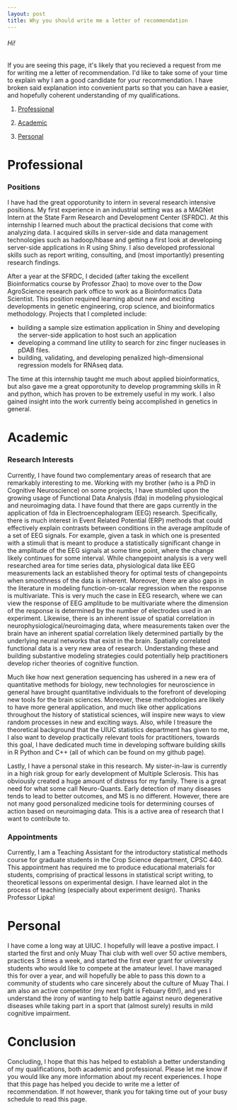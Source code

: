 ```yaml
---
layout: post
title: Why you should write me a letter of recommendation	
---
```


<script scr="http://cdn.mathjax.org/mathjax/latest/MathJax.js?config=TeX-AMS-MML_HTMLorMML" type="text/javascript"></script>
###### Hi!

If you are seeing this page, it's likely that you recieved a request from me for writing me a letter of recommendation. I'd like
to take some of your time to explain why I am a good candidate for your recommendation. I have broken said explanation 
into convenient parts so that you can have a easier, and hopefully coherent understanding of my qualifications. 

1. [Professional](#professional)	

2. [Academic](#academic)
	
3. [Personal](#personal)



# Professional

### Positions

I have had the great opporotunity to intern in several research intensive positions. My first experience in an industrial setting 
was as a MAGNet Intern at the State Farm Research and Development Center (SFRDC). At this internship I learned much about the practical
decisions that come with analyzing data. I acquired skills in server-side and data management technologies such as hadoop/hbase and 
getting a first look at developing server-side applications in R using Shiny. I also developed professional skills such as report writing, consulting, and 
(most importantly) presenting research findings. 

After a year at the SFRDC, I decided (after taking the excellent Bioinformatics course by Professor Zhao) to move over to the Dow AgroScience research
park office to work as a Bioinformatics Data Scientist. This position required learning about new and exciting developments in genetic engineering, crop science, and bioinformatics methodology.  Projects that I completed include:

   * building a sample size estimation application in Shiny and developing the server-side application to host such an application
   * developing a command line utility to search for zinc finger nucleases in pDAB files.
   * building, validating, and developing penalized high-dimensional regression models for RNAseq data. 

The time at this internship taught me much about applied bioinformatics, but also gave me a great opporotunity to develop programming skills in
R and python, which has proven to be extremely useful in my work. I also gained insight into the work currently being accomplished in genetics in 
general.

# Academic

### Research Interests

Currently, I have found two complementary areas of research that are remarkably interesting to me. Working with my brother (who is a PhD in Cognitive
Neuroscience) on some projects, I have stumbled upon the growing usage of Functional Data Analysis (fda) in modeling physiological and neuroimaging data. 
I have found that there are gaps currently in the application of fda in Electroencephalogram (EEG) research. Specifically, there is much interest in Event Related Potential (ERP) methods that could effectively explain contrasts between conditions in the average amplitude of a set of EEG signals. For example, given a task in which one is presented with a stimuli that is meant to produce a statistically significant change in the amplitude of the EEG signals at some time point, where the change likely continues for some interval. While changepoint analysis is a very well researched area for time series data, physiological data like EEG measurements lack an established theory for optimal tests of changepoints when smoothness of the data is inherent. Moreover, there are also gaps in the literature in modeling function-on-scalar regression when the response is multivariate. This is very much the case in EEG research, where we can view the response of EEG amplitude to be multivariate where the dimension of the response is determined by the number of electrodes used in an experiment. Likewise, there is an inherent issue of spatial correlation in neurophysiological/neuroimaging data, where measurements taken over the brain have an inherent spatial correlation likely determined partially by the underlying neural networks that exist in the brain. Spatially correlated functional data is a very new area of research. Understanding these and building substantive modeling strategies could potentially help practitioners develop richer theories of cognitive function.

 Much like how next generation sequencing has ushered in a new era of quantitative methods for biology, new technologies for neuroscience in general have brought quantitative individuals to the forefront of developing new tools for the brain sciences. Moreover, these methodologies are likely to have more general application, and much like other applications throughout the history of statistical sciences, will inspire new ways to view random processes in new and exciting ways. Also, while I treasure the theoretical background that the UIUC statistics department has given to me, I also want to develop practically relevant tools for practitioners, towards this goal, I have dedicated much time in developing software building skills in R Python and C++ (all of which can be found on my github page). 

Lastly, I have a personal stake in this research. My sister-in-law is currently in a high risk group for early development of Multiple Sclerosis. This has obviously created a huge amount of distress for my family. There is a great need for what some call Neuro-Quants. Early detection of many diseases tends to lead to better outcomes, and MS is no different. However, there are not many good personalized medicine tools for determining courses of action based on neuroimaging data. This is a active area of research that I want to contribute to.

### Appointments

Currently, I am a Teaching Assistant for the introductory statistical methods course for graduate students in the Crop Science department, CPSC 440. This appointment has required me to produce educational materials for students, comprising of practical lessons in statistical script writing, to theoretical lessons on experimental design. I have learned alot in the process of teaching (especially about experiment design). Thanks Professor Lipka!

# Personal

I have come a long way at UIUC. I hopefully will leave a postive impact. I started the first and only Muay Thai club with well over 50 active members, practices 3 times a week, and started the first ever grant for university students who would like to compete at the amateur level. I have managed this for over a year, and will hopefully be able to pass this down to a community of students who care sincerely about the culture of Muay Thai. I am also an active competitor (my next fight is Febuary 6th!), and yes I understand the irony of wanting to help battle against neuro degenerative diseases while taking part in a sport that (almost surely) results in mild cognitive impairment. 

# Conclusion

Concluding, I hope that this has helped to establish a better understanding of my qualifications, both academic and professional. Please let me know if you would like any more information about my recent experiences. I hope that this page has helped you decide to write me a letter of recommendation. If not however, thank you for taking time out of your busy schedule to read this page.

